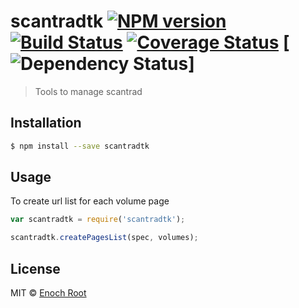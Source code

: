 # scantradtk [![NPM version][npm-image]][npm-url] [![Build Status](https://travis-ci.org/m-enochroot/scantradtk.svg?branch=master)](https://travis-ci.org/m-enochroot/scantradtk) [![Coverage Status](https://coveralls.io/repos/m-enochroot/scantradtk/badge.svg?branch=master&service=github)](https://coveralls.io/github/m-enochroot/scantradtk?branch=master) [![Dependency Status](https://david-dm.org/m-enochroot/scantradtk.svg)]
> Tools to manage scantrad

## Installation

```sh
$ npm install --save scantradtk
```

## Usage

To create url list for each volume page

```js
var scantradtk = require('scantradtk');

scantradtk.createPagesList(spec, volumes);
```
## License

MIT © [Enoch Root]()


[npm-image]: https://badge.fury.io/js/scantradtk.svg
[npm-url]: https://npmjs.org/package/scantradtk
[travis-image]: https://travis-ci.org//scantradtk.svg?branch=master
[travis-url]: https://travis-ci.org//scantradtk
[daviddm-image]: https://david-dm.org//scantradtk.svg?theme=shields.io
[daviddm-url]: https://david-dm.org//scantradtk
